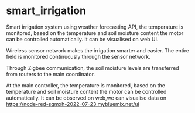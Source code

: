 # smart_irrigation
Smart irrigation system using weather forecasting API, the temperature is monitored, based on the temperature and soil moisture content the motor can be controlled automatically. It can be visualised on web UI. 

Wireless sensor network makes the irrigation smarter and easier. The entire field is monitored continuously through the sensor network.

Through Zigbee communication, the soil moisture levels are transferred from routers to the main coordinator.

At the main controller, the temperature is monitored, based on the temperature and soil moisture content the motor can be controlled automatically.
It can be observed on web,we can visualise data on
https://node-red-sqmxh-2022-07-23.mybluemix.net/ui
